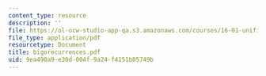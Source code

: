 ```yaml
---
content_type: resource
description: ''
file: https://ol-ocw-studio-app-qa.s3.amazonaws.com/courses/16-01-unified-engineering-i-ii-iii-iv-fall-2005-spring-2006/9ea490a9e30d004f9a24f4151b05749b_bigorecurrences.pdf
file_type: application/pdf
resourcetype: Document
title: bigorecurrences.pdf
uid: 9ea490a9-e30d-004f-9a24-f4151b05749b
---
```

